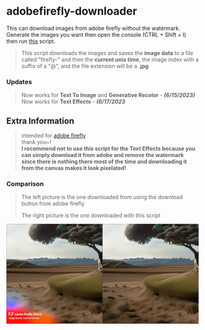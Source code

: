 # adobefirefly-downloader

This can download images from adobe firefly without the watermark. Generate the images you want then open the console (CTRL + Shift + I) then run [this](https://github.com/xNasuni/adobefirefly-downloader/blob/main/universal-main.js) script.

> This script downloads the images and saves the **image data** to a file called "firefly-" and then the **current unix time**, the image index with a suffix of a "@", and the file extension will be a **.jpg**

### Updates
> Now works for **Text To Image** and **Generative Recolor** - ***(6/15/2023)***<br/>
> Now works for **Text Effects** - ***(6/17/2023***

## Extra Information

> intended for [adobe firefly](https://firefly.adobe.com)<br/>
> thank you~!<br/>
> **I recommend not to use this script for the Text Effects because you can simply download it from adobe and remove the watermark since there is nothing there most of the time and downloading it from the canvas makes it look pixelated!**

### Comparison
> The left picture is the one downloaded from using the download button from adobe firefly
> 
> The right picture is the one downloaded with this script
<img src="./showcase.png"/>
